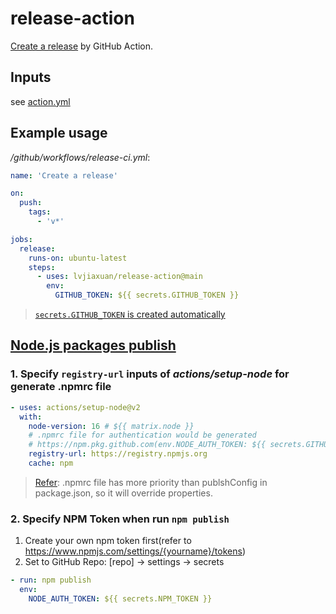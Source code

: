 # release-action

 [Create a release](https://docs.github.com/en/rest/releases/releases#create-a-release) by GitHub Action.

## Inputs

see [action.yml](./action.yml)

## Example usage

*/github/workflows/release-ci.yml*:
```yml
name: 'Create a release'

on:
  push:
    tags:
      - 'v*'

jobs:
  release:
    runs-on: ubuntu-latest
    steps:
      - uses: lvjiaxuan/release-action@main
        env:
          GITHUB_TOKEN: ${{ secrets.GITHUB_TOKEN }}
```

> [`secrets.GITHUB_TOKEN` is created automatically](https://docs.github.com/cn/actions/security-guides/automatic-token-authentication)

## [Node.js packages publish](https://docs.github.com/cn/actions/publishing-packages/publishing-nodejs-packages)

### 1. Specify `registry-url` inputs of *actions/setup-node* for generate .npmrc file

```yml
- uses: actions/setup-node@v2
  with:
    node-version: 16 # ${{ matrix.node }}
    # .npmrc file for authentication would be generated
    # https://npm.pkg.github.com(env.NODE_AUTH_TOKEN: ${{ secrets.GITHUB_TOKEN }})
    registry-url: https://registry.npmjs.org 
    cache: npm
```

> [Refer](https://github.com/actions/setup-node/issues/82#issuecomment-970324194): .npmrc file has more priority than publshConfig in package.json, so it will override properties.

### 2. Specify NPM Token when run `npm publish`

1. Create your own npm token first(refer to https://www.npmjs.com/settings/{yourname}/tokens)
1. Set to GitHub Repo: [repo] -> settings -> secrets

```yml
- run: npm publish
  env:
    NODE_AUTH_TOKEN: ${{ secrets.NPM_TOKEN }}
```
